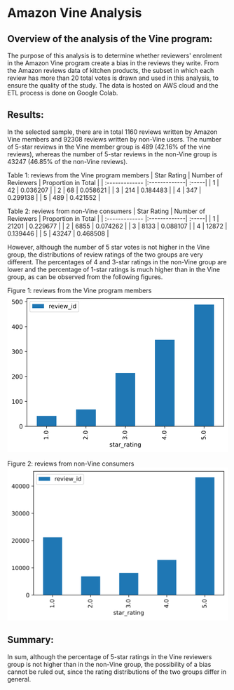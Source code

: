 # Amazon Vine Analysis
## Overview of the analysis of the Vine program:
The purpose of this analysis is to determine whether reviewers' enrolment in the Amazon Vine program create a bias in the reviews they write. From the Amazon reviews data of kitchen products, the subset in which each review has more than 20 total votes is drawn and used in this analysis, to ensure the quality of the study.
The data is hosted on AWS cloud and the ETL process is done on Google Colab.
## Results:
In the selected sample, there are in total 1160 reviews written by Amazon Vine members and 92308 reviews written by non-Vine users. The number of 5-star reviews in the Vine member group is 489 (42.16% of the vine reviews), whereas the number of 5-star reviews in the non-Vine group is 43247 (46.85% of the non-Vine reviews). 

Table 1: reviews from the Vine program members
| Star Rating | Number of Reviewers | Proportion in Total |
| :------------- |:-------------| :-----|
| 1 | 42 | 0.036207 |
| 2 | 68 | 0.058621 |
| 3 | 214 | 0.184483 |
| 4 | 347 | 0.299138 |
| 5 | 489 | 0.421552 |

Table 2: reviews from non-Vine consumers
| Star Rating | Number of Reviewers | Proportion in Total |
| :------------- |:-------------| :-----|
| 1 | 21201 | 0.229677 |
| 2 | 6855 | 0.074262 |
| 3 | 8133 | 0.088107 |
| 4 | 12872 | 0.139446 |
| 5 | 43247 | 0.468508 |

However, although the number of 5 star votes is not higher in the Vine group, the distributions of review ratings of the two groups are very different. The percentages of 4 and 3-star ratings in the non-Vine group are lower and the percentage of 1-star ratings is much higher than in the Vine group, as can be observed from the following figures.

Figure 1: reviews from the Vine program members
![Figure 1](https://github.com/gabac1/Amazon_Vine_Analysis/blob/main/resources/fig1.svg)

Figure 2: reviews from non-Vine consumers
![Figure 2](https://github.com/gabac1/Amazon_Vine_Analysis/blob/main/resources/fig2.svg)

## Summary:
In sum, although the percentage of 5-star ratings in the Vine reviewers group is not higher than in the non-Vine group, the possibility of a bias cannot be ruled out, since the rating distributions of the two groups differ in general.
